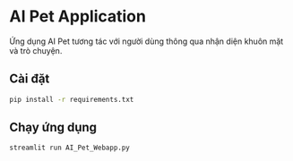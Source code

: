# AI Pet Application

Ứng dụng AI Pet tương tác với người dùng thông qua nhận diện khuôn mặt và trò chuyện. 

## Cài đặt

```bash
pip install -r requirements.txt
```

## Chạy ứng dụng

```bash
streamlit run AI_Pet_Webapp.py
```

